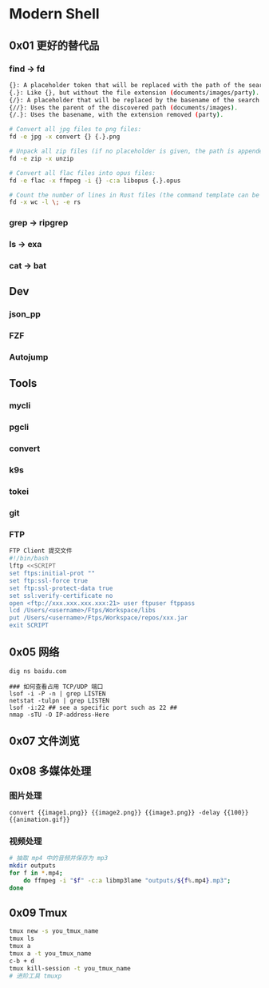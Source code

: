 # Modern Shell

## 0x01 更好的替代品

### find -> fd

```bash
{}: A placeholder token that will be replaced with the path of the search result (documents/images/party.jpg).
{.}: Like {}, but without the file extension (documents/images/party).
{/}: A placeholder that will be replaced by the basename of the search result (party.jpg).
{//}: Uses the parent of the discovered path (documents/images).
{/.}: Uses the basename, with the extension removed (party).
```

```bash
# Convert all jpg files to png files:
fd -e jpg -x convert {} {.}.png

# Unpack all zip files (if no placeholder is given, the path is appended):
fd -e zip -x unzip

# Convert all flac files into opus files:
fd -e flac -x ffmpeg -i {} -c:a libopus {.}.opus

# Count the number of lines in Rust files (the command template can be terminated with ';'):
fd -x wc -l \; -e rs
```

### grep -> ripgrep

### ls -> exa

### cat -> bat

## Dev

### json_pp

### FZF

### Autojump

## Tools

### mycli

### pgcli

### convert

### k9s

### tokei

### git

### FTP

```bash
FTP Client 提交文件
#!/bin/bash 
lftp <<SCRIPT
set ftps:initial-prot ""
set ftp:ssl-force true
set ftp:ssl-protect-data true
set ssl:verify-certificate no
open <ftp://xxx.xxx.xxx.xxx:21> user ftpuser ftppass
lcd /Users/<username>/Ftps/Workspace/libs
put /Users/<username>/Ftps/Workspace/repos/xxx.jar
exit SCRIPT
```

## 0x05 网络

```
dig ns baidu.com

### 如何查看占用 TCP/UDP 端口
lsof -i -P -n | grep LISTEN
netstat -tulpn | grep LISTEN
lsof -i:22 ## see a specific port such as 22 ##
nmap -sTU -O IP-address-Here
```

## 0x07 文件浏览

## 0x08 多媒体处理

### 图片处理

```
convert {{image1.png}} {{image2.png}} {{image3.png}} -delay {{100}} {{animation.gif}}
```

### 视频处理

```bash
# 抽取 mp4 中的音频并保存为 mp3
mkdir outputs
for f in *.mp4;
    do ffmpeg -i "$f" -c:a libmp3lame "outputs/${f%.mp4}.mp3";
done
```

## 0x09 Tmux

```bash
tmux new -s you_tmux_name
tmux ls
tmux a
tmux a -t you_tmux_name
c-b + d
tmux kill-session -t you_tmux_name
# 进阶工具 tmuxp
```

